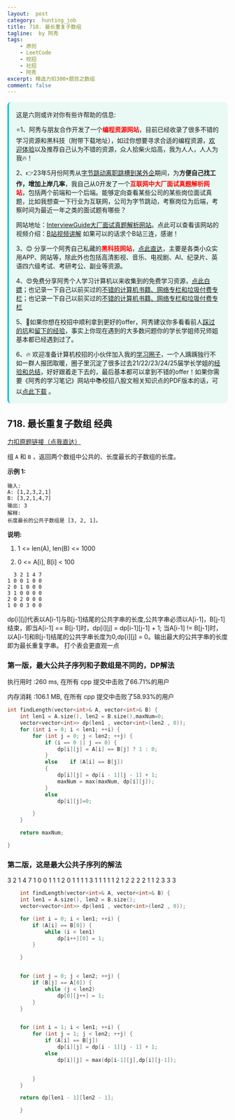 ```yaml
---
layout:  post
category:  hunting_job
title: 718. 最长重复子数组
tagline:  by 阿秀
tags:
    - 原创
    - LeetCode
    - 校招
    - 社招
    - 阿秀
excerpt: 精选力扣300+题目之数组
comment: false
---
```




<div style="border-color: #24C6DC;
            background-color: #e9f9f3;         
            margin: 1rem 0;
        padding: .25rem 1rem;
        border-left-width: .3rem;
        border-left-style: solid;
        border-radius: .5rem;
        color: inherit;">
  <p>这是六则或许对你有些许帮助的信息:</p>
<p>⭐️1、阿秀与朋友合作开发了一个<span style="font-weight:bold;color:red">编程资源网站</span>，目前已经收录了很多不错的学习资源和黑科技（附带下载地址），如过你想要寻求合适的编程资源，<a href="https://tools.interviewguide.cn/home" style="text-decoration: underline" target="_blank">欢迎体验</a>以及推荐自己认为不错的资源，众人拾柴火焰高，我为人人，人人为我🔥！</p>  <p>2、👉23年5月份阿秀从<a style="text-decoration: underline" href="https://mp.weixin.qq.com/s?__biz=Mzk0ODU4MzEzMw==&mid=2247512170&idx=1&sn=c4a04a383d2dfdece676b75f17224e78" target="_blank">字节跳动离职跳槽到某外企</a>期间，为<span style="font-weight:bold">方便自己找工作，增加上岸几率</span>，我自己从0开发了一个<span style="font-weight:bold;color:red">互联网中大厂面试真题解析网站</span>，包括两个前端和一个后端。能够定向查看某些公司的某些岗位面试真题，比如我想查一下行业为互联网，公司为字节跳动，考察岗位为后端，考察时间为最近一年之类的面试题有哪些？
<div align="center">
</div>网站地址：<a style="text-decoration: underline" href="https://top.interviewguide.cn/" target="_blank">InterviewGuide大厂面试真题解析网站</a>。点此可以查看该网站的视频介绍：<a style="text-decoration: underline" href="https://www.bilibili.com/video/BV1f94y1C7BL" target="_blank">B站视频讲解</a>   如果可以的话求个B站三连，感谢！
    </p>3、😊
    分享一个阿秀自己私藏的<span style="font-weight:bold;color:red">黑科技网站</span>，<a style="text-decoration: underline" href="https://hkjtz.cn/" target="_blank">点此直达</a>，主要是各类小众实用APP、网站等，除此外也包括高清影视、音乐、电视剧、AI、纪录片、英语四六级考试、考研考公、副业等资源。
  </p>
  <p>4、😍免费分享阿秀个人学习计算机以来收集到的免费学习资源，<a style="text-decoration: underline" href="/notes/07-resources/01-free/01-introduce.html" target="_blank">点此白嫖</a>；也记录一下自己以前买过的<a style="text-decoration: underline" href="/notes/07-resources/02-precious.html" target="_blank">不错的计算机书籍、网络专栏和垃圾付费专栏</a>；也记录一下自己以前买过的<a style="text-decoration: underline" href="/notes/07-resources/02-precious.html" target="_blank">不错的计算机书籍、网络专栏和垃圾付费专栏</a>
  </p>
  <p>5、🚀如果你想在校招中顺利拿到更好的offer，阿秀建议你多看看前人<a style="text-decoration: underline" href="https://www.yuque.com/tuobaaxiu/httmmc/npg1k81zeq4wfpyz" target="_blank">踩过的坑</a>和<a style="text-decoration: underline"  target="_blank" href="https://www.yuque.com/tuobaaxiu/httmmc/gge9ppd0mbu2d3dp">留下的经验</a>，事实上你现在遇到的大多数问题你的学长学姐师兄师姐基本都已经遇到过了。
  </p>
  <p>6、🔥 欢迎准备计算机校招的小伙伴加入我的<a  style="text-decoration: underline" href="https://www.yuque.com/tuobaaxiu/httmmc/xg0otqvc17wfx4u9" target="_blank">学习圈子</a>，一个人踽踽独行不如一群人报团取暖，圈子里沉淀了很多过去21/22/23/24/25届学长学姐的<a  style="text-decoration: underline" href="https://www.yuque.com/tuobaaxiu/httmmc/gge9ppd0mbu2d3dp" target="_blank">经验和总结</a>，好好跟着走下去的，最后基本都可以拿到不错的offer！</a>如果你需要《阿秀的学习笔记》网站中📚︎校招八股文相关知识点的PDF版本的话，可以<a style="text-decoration: underline" href="https://www.yuque.com/tuobaaxiu/httmmc/qs0yn66apvkzw0ps" target="_blank">点此下载</a> 。</p>   </div>


## 718. 最长重复子数组  经典

[力扣原题链接（点我直达）](https://leetcode-cn.com/problems/maximum-length-of-repeated-subarray/)

组 `A` 和 `B` ，返回两个数组中公共的、长度最长的子数组的长度。

**示例 1:**

```
输入:
A: [1,2,3,2,1]
B: [3,2,1,4,7]
输出: 3
解释: 
长度最长的公共子数组是 [3, 2, 1]。
```

**说明:**

1. 1 <= len(A), len(B) <= 1000

2. 0 <= A[i], B[i] < 100

   

```angelscript
  3 2 1 4 7
1 0 0 1 0 0
2 0 1 0 0 0
3 1 0 0 0 0
2 0 2 0 0 0
1 0 0 3 0 0

```

dp[i][j]代表以A[i-1]与B[j-1]结尾的公共字串的长度,公共字串必须以A[i-1]，B[j-1]结束，即当A[i-1] == B[j-1]时，dp[i][j] = dp[i-1][j-1] + 1; 当A[i-1] != B[j-1]时，以A[i-1]和B[j-1]结尾的公共字串长度为0,dp[i][j] = 0。输出最大的公共字串的长度即为最长重复字串。 打个表会更直观一点

### 第一版，最大公共子序列和子数组是不同的，DP解法

执行用时 :260 ms, 在所有 cpp 提交中击败了66.71%的用户

内存消耗 :106.1 MB, 在所有 cpp 提交中击败了58.93%的用户



```c++
int findLength(vector<int>& A, vector<int>& B) {
	int len1 = A.size(), len2 = B.size(),maxNum=0;
	vector<vector<int>> dp(len1 , vector<int>(len2 , 0));
	for (int i = 0; i < len1; ++i) {
		for (int j = 0; j < len2; ++j) {
			if (i == 0 || j == 0) {
				dp[i][j] = A[i] == B[j] ? 1 : 0;
			}
			else	if (A[i] == B[j])
			{
				dp[i][j] = dp[i - 1][j - 1] + 1;
				maxNum = max(maxNum, dp[i][j]);
			}
			else
				dp[i][j]=0;

		}
	}

	return maxNum;

}
```





### 第二版，这是最大公共子序列的解法





  3 2 1 4 7
1 0 0 1 1 1
2 0 1 1 1 1
3 1 1 1 1 1
2 1 2 2 2 2
1 1 2 3 3 3

```c++
    int findLength(vector<int>& A, vector<int>& B) {
    int len1 = A.size(), len2 = B.size();
	vector<vector<int>> dp(len1 , vector<int>(len2 , 0));

	for (int i = 0; i < len1; ++i) {
		if (A[i] == B[0]) {
			while (i < len1)
				dp[i++][0] = 1;
		}

	}


	for (int j = 0; j < len2; ++j) {
		if (B[j] == A[0]) {
			while (j < len2)
				dp[0][j++] = 1;
		}
	}


	for (int i = 1; i < len1; ++i) {
		for (int j = 1; j < len2; ++j) {
			if (A[i] == B[j])
				dp[i][j] = dp[i - 1][j - 1] + 1;
			else
				dp[i][j] = max(dp[i-1][j],dp[i][j-1]);


		}
	}

	return dp[len1 - 1][len2 - 1];

    }
```





